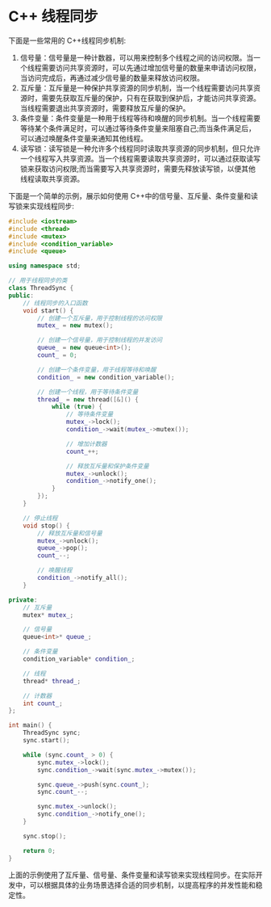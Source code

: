 # C++ 线程同步

下面是一些常用的 C++线程同步机制:

1. 信号量：信号量是一种计数器，可以用来控制多个线程之间的访问权限。当一个线程需要访问共享资源时，可以先通过增加信号量的数量来申请访问权限，当访问完成后，再通过减少信号量的数量来释放访问权限。
2. 互斥量：互斥量是一种保护共享资源的同步机制，当一个线程需要访问共享资源时，需要先获取互斥量的保护，只有在获取到保护后，才能访问共享资源。当线程需要退出共享资源时，需要释放互斥量的保护。
3. 条件变量：条件变量是一种用于线程等待和唤醒的同步机制。当一个线程需要等待某个条件满足时，可以通过等待条件变量来阻塞自己;而当条件满足后，可以通过唤醒条件变量来通知其他线程。
4. 读写锁：读写锁是一种允许多个线程同时读取共享资源的同步机制，但只允许一个线程写入共享资源。当一个线程需要读取共享资源时，可以通过获取读写锁来获取访问权限;而当需要写入共享资源时，需要先释放读写锁，以便其他线程读取共享资源。

下面是一个简单的示例，展示如何使用 C++中的信号量、互斥量、条件变量和读写锁来实现线程同步:

```cpp
#include <iostream>
#include <thread>
#include <mutex>
#include <condition_variable>
#include <queue>

using namespace std;

// 用于线程同步的类
class ThreadSync {
public:
    // 线程同步的入口函数
    void start() {
        // 创建一个互斥量，用于控制线程的访问权限
        mutex_ = new mutex();

        // 创建一个信号量，用于控制线程的并发访问
        queue_ = new queue<int>();
        count_ = 0;

        // 创建一个条件变量，用于线程等待和唤醒
        condition_ = new condition_variable();

        // 创建一个线程，用于等待条件变量
        thread_ = new thread([&]() {
            while (true) {
                // 等待条件变量
                mutex_->lock();
                condition_->wait(mutex_->mutex());

                // 增加计数器
                count_++;

                // 释放互斥量和保护条件变量
                mutex_->unlock();
                condition_->notify_one();
            }
        });
    }

    // 停止线程
    void stop() {
        // 释放互斥量和信号量
        mutex_->unlock();
        queue_->pop();
        count_--;

        // 唤醒线程
        condition_->notify_all();
    }

private:
    // 互斥量
    mutex* mutex_;

    // 信号量
    queue<int>* queue_;

    // 条件变量
    condition_variable* condition_;

    // 线程
    thread* thread_;

    // 计数器
    int count_;
};

int main() {
    ThreadSync sync;
    sync.start();

    while (sync.count_ > 0) {
        sync.mutex_->lock();
        sync.condition_->wait(sync.mutex_->mutex());

        sync.queue_->push(sync.count_);
        sync.count_--;

        sync.mutex_->unlock();
        sync.condition_->notify_one();
    }

    sync.stop();

    return 0;
}
```

上面的示例使用了互斥量、信号量、条件变量和读写锁来实现线程同步。在实际开发中，可以根据具体的业务场景选择合适的同步机制，以提高程序的并发性能和稳定性。
